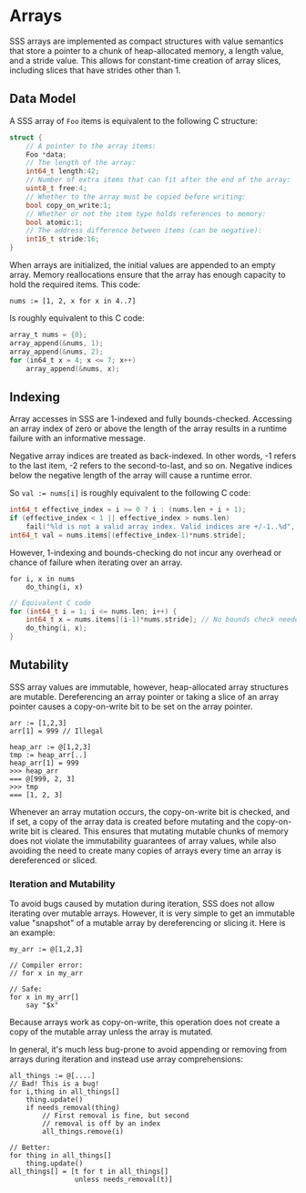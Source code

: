 # Arrays

SSS arrays are implemented as compact structures with value semantics that
store a pointer to a chunk of heap-allocated memory, a length value, and a
stride value. This allows for constant-time creation of array slices, including
slices that have strides other than 1.

## Data Model

A SSS array of `Foo` items is equivalent to the following C structure:

```c
struct {
    // A pointer to the array items:
    Foo *data;
    // The length of the array:
    int64_t length:42;
    // Number of extra items that can fit after the end of the array:
    uint8_t free:4;
    // Whether to the array must be copied before writing:
    bool copy_on_write:1;
    // Whether or not the item type holds references to memory:
    bool atomic:1;
    // The address difference between items (can be negative):
    int16_t stride:16;
}
```

When arrays are initialized, the initial values are appended to an empty array.
Memory reallocations ensure that the array has enough capacity to hold the
required items. This code:

```SSS
nums := [1, 2, x for x in 4..7] 
```

Is roughly equivalent to this C code:

```c
array_t nums = {0};
array_append(&nums, 1);
array_append(&nums, 2);
for (in64_t x = 4; x <= 7; x++)
    array_append(&nums, x);
```


## Indexing

Array accesses in SSS are 1-indexed and fully bounds-checked. Accessing an
array index of zero or above the length of the array results in a runtime
failure with an informative message.

Negative array indices are treated as back-indexed. In other words, -1 refers
to the last item, -2 refers to the second-to-last, and so on. Negative indices
below the negative length of the array will cause a runtime error.

So `val := nums[i]` is roughly equivalent to the following C code:

```c
int64_t effective_index = i >= 0 ? i : (nums.len + i + 1);
if (effective_index < 1 || effective_index > nums.len)
    fail("%ld is not a valid array index. Valid indices are +/-1..%d", i, nums.len);
int64_t val = nums.items[(effective_index-1)*nums.stride];
```

However, 1-indexing and bounds-checking do not incur any overhead or chance of
failure when iterating over an array.

```SSS
for i, x in nums
    do_thing(i, x)
```

```c
// Equivalent C code
for (int64_t i = 1; i <= nums.len; i++) {
    int64_t x = nums.items[(i-1)*nums.stride]; // No bounds check needed
    do_thing(i, x);
}
```

## Mutability

SSS array values are immutable, however, heap-allocated array structures are
mutable. Dereferencing an array pointer or taking a slice of an array pointer
causes a copy-on-write bit to be set on the array pointer.

```
arr := [1,2,3]
arr[1] = 999 // Illegal

heap_arr := @[1,2,3]
tmp := heap_arr[..]
heap_arr[1] = 999
>>> heap_arr
=== @[999, 2, 3]
>>> tmp
=== [1, 2, 3]
```

Whenever an array mutation occurs, the copy-on-write bit is checked, and if
set, a copy of the array data is created before mutating and the copy-on-write
bit is cleared. This ensures that mutating mutable chunks of memory does not
violate the immutability guarantees of array values, while also avoiding the
need to create many copies of arrays every time an array is dereferenced or
sliced.


### Iteration and Mutability

To avoid bugs caused by mutation during iteration, SSS does not allow iterating
over mutable arrays. However, it is very simple to get an immutable value
"snapshot" of a mutable array by dereferencing or slicing it. Here is an example:

```sss
my_arr := @[1,2,3]

// Compiler error:
// for x in my_arr

// Safe:
for x in my_arr[]
    say "$x"
```

Because arrays work as copy-on-write, this operation does not create a copy of
the mutable array unless the array is mutated.

In general, it's much less bug-prone to avoid appending or removing from arrays
during iteration and instead use array comprehensions:

```SSS
all_things := @[....]
// Bad! This is a bug!
for i,thing in all_things[]
    thing.update()
    if needs_removal(thing)
        // First removal is fine, but second
        // removal is off by an index
        all_things.remove(i)

// Better:
for thing in all_things[]
    thing.update()
all_things[] = [t for t in all_things[]
                unless needs_removal(t)]

```
